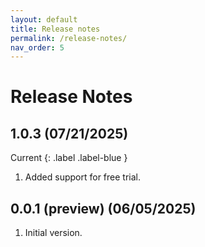 ```yaml
---
layout: default
title: Release notes
permalink: /release-notes/
nav_order: 5
---
```


# Release Notes
## 	1.0.3 (07/21/2025)
Current
{: .label .label-blue }
1. Added support for free trial.

## 0.0.1 (preview) (06/05/2025)
1. Initial version.
